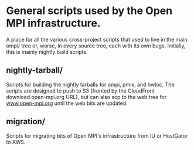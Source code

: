 # General scripts used by the Open MPI infrastructure.

A place for all the various cross-project scripts that used to live in
the main ompi/ tree or, worse, in every source tree, each with its own
bugs.  Initially, this is mainly nightly build scripts.

## nightly-tarball/

Scripts for building the nightly tarballs for ompi, pmix, and hwloc.
The scripts are designed to push to S3 (fronted by the CloudFront
download.open-mpi.org URL), but can also scp to the web tree for
www.open-mpi.org until the web bits are updated.

## migration/

Scripts for migrating bits of Open MPI's infrastructure from IU or
HostGator to AWS.
